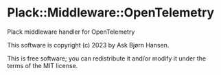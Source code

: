 # Plack::Middleware::OpenTelemetry

Plack middleware handler for OpenTelemetry

This software is copyright (c) 2023 by Ask Bjørn Hansen.

This is free software; you can redistribute it and/or modify it under
the terms of the MIT license.
